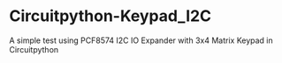 # Circuitpython-Keypad_I2C
A simple test using PCF8574 I2C IO Expander with 3x4 Matrix Keypad in Circuitpython
